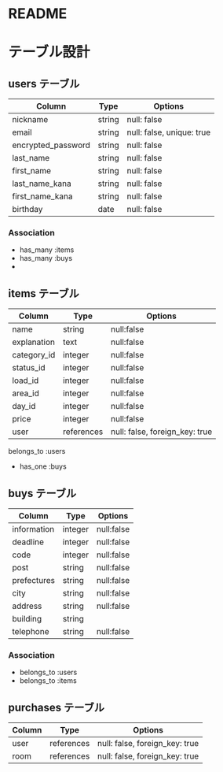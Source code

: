 # README

# テーブル設計

## users テーブル

| Column             | Type   | Options     |
| ------------------ | ------ | ----------- |
| nickname           | string | null: false |
| email              | string | null: false, unique: true  |
| encrypted_password | string | null: false |
| last_name          | string | null: false |
| first_name         | string | null: false |
| last_name_kana     | string | null: false |
| first_name_kana    | string | null: false |
| birthday           | date   | null: false |

### Association

- has_many :items
- has_many :buys
- 

## items テーブル

| Column             | Type    | Options     |
| ------------------ | ------  | ----------- |
| name               | string  | null:false  |
| explanation        | text  | null:false  |
| category_id           | integer  | null:false  |
| status_id             | integer  | null:false  |
| load_id               | integer  | null:false  |
| area_id               | integer  | null:false  |
| day_id                | integer  | null:false  |
| price                 | integer  | null:false  |
| user   | references | null: false, foreign_key: true |
belongs_to :users
- has_one :buys

## buys テーブル

| Column             | Type    | Options     |
| ------------------ | ------  | ----------- |
| information        | integer | null:false  |
| deadline           | integer | null:false  |
| code               | integer | null:false  |
| post               | string | null:false  |
| prefectures        | string  | null:false  |
| city               | string  | null:false  |
| address            | string  | null:false  |
| building           | string  |             |
| telephone          | string | null:false  |

### Association

- belongs_to :users
- belongs_to :items

## purchases テーブル

| Column  | Type       | Options                        |
| ------- | ---------- | ------------------------------ |
| user    | references | null: false, foreign_key: true |
| room    | references | null: false, foreign_key: true |